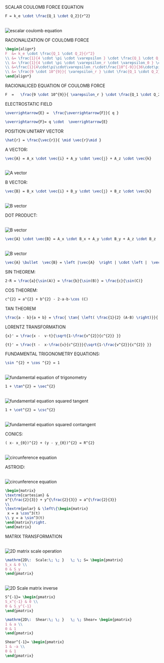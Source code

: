 
<!---EQ LATEX 2 SVG EDITOR:  http://www.codecogs.com/latex/eqneditor.php -->
<!--- rawgit:   https://rawgit.com/  -->
<!--- template: --->
<!--- <br> <img  src="https:/   .svg?sanitize=true" alt="Alterantive_description"> <br> --->

SCALAR COULOMB FORCE EQUATION

```latex
F = k_e \cdot \frac{Q_1 \cdot Q_2}{r^2}
```

<br> <img  src="https://rawgit.com/sergiocollado/potpourri/master/image/escalar_coulomb_force_eq.svg?sanitize=true" alt="escalar coulomb equation"> <br>

RACIONALIZATION OF COULOMB FORCE

```latex
\begin{align*}
F  &= k_e \cdot \frac{Q_1 \cdot Q_2}{r^2} 
\\ &= \frac{1}{4 \cdot \pi \cdot \varepsilon } \cdot \frac{Q_1 \cdot Q_2}{r^2}
\\ &= \frac{1}{4 \cdot \pi \cdot \varepsilon_r \cdot \varepsilon_0 } \cdot \frac{Q_1 \cdot Q_2}{r^2}
\\ &=\frac{1}{4\cdot\pi\cdot\varepsilon_r\cdot\frac{10^{-9}}{36\cdot\pi}}\cdot\frac{Q_1\cdot Q_2}{r^2}
\\ &= \frac{9 \cdot 10^{9}}{ \varepsilon_r } \cdot \frac{Q_1 \cdot Q_2}{r^2}
\end{align*}
```

RACIONALICED EQUATION OF COULOMB FORCE

```latex
F  =   \frac{9 \cdot 10^{9}}{ \varepsilon_r } \cdot \frac{Q_1 \cdot Q_2}{r^2}
```

ELECTROSTATIC FIELD

```latex
\overrightarrow{E} =  \frac{\overrightarrow{F}}{ q }
```


```latex
\overrightarrow{F}= q \cdot  \overrightarrow{E}
```



POSITION UNITARY VECTOR

```latex
\hat{r} = \frac{\vec{r}}{ \mid \vec{r}\mid }
```

A VECTOR:

```latex
\vec{A} = A_x \cdot \vec{i} + A_y \cdot \vec{j} + A_z \cdot \vec{k}
```
<br>
<img  src="https://rawgit.com/sergiocollado/potpourri/master/image/A_vector.svg?sanitize=true" alt="A vector">
<br>


B VECTOR:

```latex
\vec{B} = B_x \cdot \vec{i} + B_y \cdot \vec{j} + B_z \cdot \vec{k}
```
<br>
<img  src="https://rawgit.com/sergiocollado/potpourri/master/image/B_vector.svg?sanitize=true" alt="B vector">
<br>

DOT  PRODUCT:

<br>
<img  src="https://rawgit.com/sergiocollado/potpourri/master/image/Dot_product.svg?sanitize=true" alt="B vector">
<br>

```latex
\vec{A} \cdot \vec{B} = A_x \cdot B_x + A_y \cdot B_y + A_z \cdot B_z
```

<br>
<img  src="https://rawgit.com/sergiocollado/potpourri/master/image/Dot_product.2svg.svg?sanitize=true" alt="B vector">
<br>

```latex
\vec{A} \bullet  \vec{B} = \left |\vec{A}  \right | \cdot \left |  \vec{B}  \right | \cdot \cos (\hat{AB})
```


SIN THEOREM:

```latex
2·R = \frac{a}{\sin(A)} = \frac{b}{\sin(B)} = \frac{c}{\sin(C)}
```

COS THEOREM:

```latex
c^{2} = a^{2} + b^{2} - 2·a·b·\cos (C)
```

TAN THEOREM

```latex
\frac{a - b}{a + b} = \frac{ \tan{ \left( \frac{1}{2} (A-B) \right)}}{ \tan{ \left( \frac{1}{2} (A+B) \right)}}
```


LORENTZ TRANSFORMATION

```latex
{x}' = \frac{x -  v·t}{\sqrt{1-\frac{v^{2}}{c^{2}} }}
```

```latex
{t}' = \frac{t -  x·\frac{v}{c^{2}}}{\sqrt{1-\frac{v^{2}}{c^{2}} }}
```

FUNDAMENTAL TRIGONOMETRY EQUATIONS:

```latex
\sin ^{2} + \cos ^{2} = 1
```

<br>
<img  src="https://rawgit.com/sergiocollado/potpourri/master/image/trig_fundamental_eq.svg?sanitize=true" alt="fundamental equation of trigonometry">
<br>


```latex
1 + \tan^{2} = \sec^{2}
```
<br>
<img  src="https://rawgit.com/sergiocollado/potpourri/master/image/tang_eq.svg?sanitize=true" alt="fundamental equation squared tangent">
<br>

```latex
1 + \cot^{2} = \csc^{2}
```
<br>
<img  src="https://rawgit.com/sergiocollado/potpourri/master/image/cotang_eq.svg?sanitize=true" alt="fundamental equation squared contangent">
<br>


CONICS:

```latex
( x- x_{0})^{2} + (y - y_{0})^{2} = R^{2}
```

<br>
<img  src="https://rawgit.com/sergiocollado/potpourri/master/image/circunf_eq.svg?sanitize=true" alt="circunference equation">
<br>



ASTROID:

<br>
<img  src="https://rawgit.com/sergiocollado/potpourri/master/image/astroid_eq_2.svg?sanitize=true" alt="circunference equation">
<br>

```latex
\begin{matrix}
\textrm{cartesian} & 
x^{\frac{2}{3}} + y^{\frac{2}{3}} = a^{\frac{2}{3}}
\\ 
\textrm{polar} & \left\{\begin{matrix}
 x = a \cos^3(t)
\\ y = a \sin^3(t)
\end{matrix}\right.
\end{matrix}
```

MATRIX TRANSFORMATION

<br>
<img  src="https://rawgit.com/sergiocollado/potpourri/master/image/2dmatrixScale.svg?sanitize=true" alt="2D matrix scale operation">
<br>

```latex
\mathrm{2D\:  Scale:\; \; }   \; \; S= \begin{pmatrix}
S_x & 0 \\ 
0 & S_y
\end{pmatrix}
```


<br>
<img  src="https://rawgit.com/sergiocollado/potpourri/master/image/2dmatrixScaleInv.svg?sanitize=true" alt="2D Scale matrix inverse">
<br>

```latex
S^{-1}= \begin{pmatrix}
S_x^{-1} & 0 \\ 
0 & S_y^{-1}
\end{pmatrix}
```

```latex
\mathrm{2D\:  Shear:\; \; }   \; \; Shear= \begin{pmatrix}
1 & a \\ 
0 & 1
\end{pmatrix}
```

```latex
Shear^{-1}= \begin{pmatrix}
1 & -a \\ 
0 & 1
\end{pmatrix}
```
